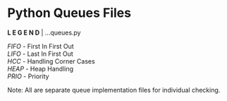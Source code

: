 # Python Queues Files

**L E G E N D** | ...queues.py

_FIFO_ - First In First Out <br />
_LIFO_ - Last In First Out <br />
_HCC_ - Handling Corner Cases <br />
_HEAP_ - Heap Handling <br />
_PRIO_ - Priority <br />

Note: All are separate queue implementation files for individual checking.